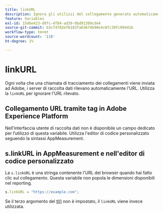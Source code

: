 ```yaml
---
title: linkURL
description: Ignora gli utilizzi del collegamento generato automaticamente da AppMeasurement nelle chiamate di tracciamento dei collegamenti.
feature: Variables
exl-id: 15d6e423-d9fc-4f84-ad39-0bd91399cde4
source-git-commit: b3c74782ef6183fa63674b98e4c0fc39fc09441b
workflow-type: tm+mt
source-wordcount: '118'
ht-degree: 1%

---
```


# linkURL

Ogni volta che una chiamata di tracciamento dei collegamenti viene inviata ad Adobe, i server di raccolta dati rilevano automaticamente l&#39;URL. Utilizza la `linkURL` per ignorare l&#39;URL rilevato.

## Collegamento URL tramite tag in Adobe Experience Platform

Nell’interfaccia utente di raccolta dati non è disponibile un campo dedicato per l’utilizzo di questa variabile. Utilizza l&#39;editor di codice personalizzato seguendo la sintassi AppMeasurement.

## s.linkURL in AppMeasurement e nell&#39;editor di codice personalizzato

La `s.linkURL` è una stringa contenente l&#39;URL del browser quando hai fatto clic sul collegamento. Questa variabile non popola le dimensioni disponibili nel reporting.

```js
s.linkURL = "https://example.com";
```

Se il terzo argomento del [tl()](../functions/tl-method.md) non è impostato, il `linkURL` viene invece utilizzata.
